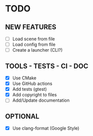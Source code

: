 # TODO

## NEW FEATURES

- [ ] Load scene from file
- [ ] Load config from file
- [ ] Create a launcher (CLI?)

## TOOLS - TESTS - CI - DOC

- [X] Use CMake
- [X] Use GitHub actions
- [x] Add tests (gtest)
- [x] Add copyright to files
- [ ] Add/Update documentation

## OPTIONAL

- [x] Use clang-format (Google Style)
